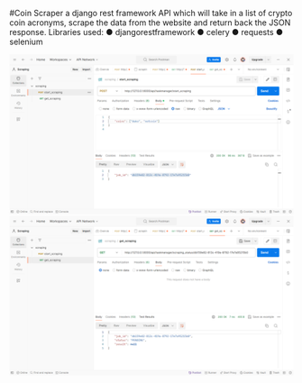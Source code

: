 #Coin Scraper
a django rest framework API which will take in a list
of crypto coin acronyms, scrape the data from the website
and return back the JSON response.
Libraries  used:
● djangorestframework
● celery
● requests
● selenium

![Postman_POST_method](https://github.com/PPandey941/Coin-Scraper/blob/master/images/Screenshot%20(6).png)
![Postman_POST_method](https://github.com/PPandey941/Coin-Scraper/blob/master/images/Screenshot%20(7).png)

